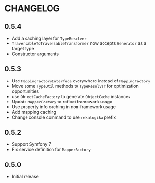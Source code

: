 # CHANGELOG

## 0.5.4

* Add a caching layer for `TypeResolver`
* `TraversableToTraversableTransformer` now accepts `Generator` as a target type
* Constructor arguments

## 0.5.3

* Use `MappingFactoryInterface` everywhere instead of `MappingFactory`
* Move some `TypeUtil` methods to `TypeResolver` for optimization opportunities
* use `ObjectCacheFactory` to generate `ObjectCache` instances
* Update `MapperFactory` to reflect framework usage
* Use property info caching in non-framework usage
* Add mapping caching
* Change console command to use `rekalogika` prefix

## 0.5.2

* Support Symfony 7
* Fix service definition for `MapperFactory`

## 0.5.0

* Initial release

